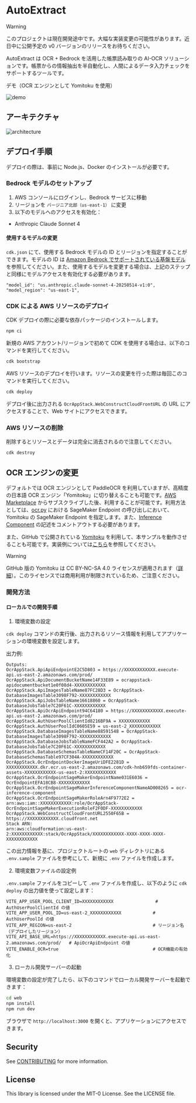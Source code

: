 # AutoExtract

> [!Warning]
>
> このプロジェクトは現在開発途中です。大幅な実装変更の可能性があります。近日中に公開予定の v0 バージョンのリリースをお待ちください。

AutoExtract は OCR + Bedrock を活用した帳票読み取りの AI-OCR ソリューションです。帳票からの情報抽出を半自動化し、人間によるデータ入力チェックをサポートするツールです。

デモ（OCR エンジンとして Yomitoku を使用）

![demo](docs/imgs/demo.gif)

## アーキテクチャ

![architecture](docs/imgs/architecture.png)

## デプロイ手順

デプロイの際は、事前に Node.js、Docker のインストールが必要です。

### Bedrock モデルのセットアップ

1. AWS コンソールにログインし、Bedrock サービスに移動
2. リージョンを `バージニア北部（us-east-1）` に変更
3. 以下のモデルへのアクセスを有効化：

- Anthropic Claude Sonnet 4

#### 使用するモデルの変更

`cdk.json` にて、使用する Bedrock モデルの ID とリージョンを指定することができます。モデルの ID は [Amazon Bedrock でサポートされている基盤モデル](https://docs.aws.amazon.com/ja_jp/bedrock/latest/userguide/models-supported.html) を参照してください。また、使用するモデルを変更する場合は、上記のステップと同様にモデルアクセスを有効化する必要があります。

```
"model_id": "us.anthropic.claude-sonnet-4-20250514-v1:0",
"model_region": "us-east-1",
```

### CDK による AWS リソースのデプロイ

CDK デプロイの際に必要な依存パッケージのインストールします。

```sh
npm ci
```

新規の AWS アカウント/リージョンで初めて CDK を使用する場合は、以下のコマンドを実行してください。

```sh
cdk bootstrap
```

AWS リソースのデプロイを行います。リソースの変更を行った際は毎回このコマンドを実行してください。

```sh
cdk deploy
```

デプロイ後に出力される `OcrAppStack.WebConstructCloudFrontURL` の URL にアクセスすることで、Web サイトにアクセスできます。

### AWS リソースの削除

削除するとリソースとデータは完全に消去されるので注意してください。

```sh
cdk destroy
```

## OCR エンジンの変更

デフォルトでは OCR エンジンとして PaddleOCR を利用していますが、高精度の日本語 OCR エンジン「Yomitoku」に切り替えることも可能です。[AWS Marketplace](https://aws.amazon.com/marketplace/pp/prodview-64qkuwrqi4lhi) からサブスクライブした後、利用することが可能です。利用方法としては、[ocr.py](lambda/api/app/ocr.py#L36) における SageMaker Endpoint の呼び出しにおいて、Yomitoku の SageMaker Endpoint を指定します。また、[Inference Component](lambda/api/app/ocr.py#L40) の記述をコメントアウトする必要があります。

また、GitHub で公開されている [Yomitoku](https://github.com/kotaro-kinoshita/yomitoku) を利用して、本サンプルを動作させることも可能です。実装例については[こちら](https://github.com/gteu/sample-auto-extract-ai-ocr-app)を参照してください。

> [!Warning]
>
> GitHub 版の Yomitoku は CC BY-NC-SA 4.0 ライセンスが適用されます（[詳細](https://github.com/kotaro-kinoshita/yomitoku?tab=readme-ov-file#license)）。このライセンスでは商用利用が制限されているため、ご注意ください。

### 開発方法

#### ローカルでの開発手順

1. 環境変数の設定

`cdk deploy` コマンドの実行後、出力されるリソース情報を利用してアプリケーションの環境変数を設定します。

出力例:

```
Outputs:
OcrAppStack.ApiApiEndpointE2C5D803 = https://XXXXXXXXXXXX.execute-api.us-east-2.amazonaws.com/prod/
OcrAppStack.ApiDocumentBucketName14F33E89 = ocrappstack-apidocumentbucket1e0f08d4-XXXXXXXXXXXX
OcrAppStack.ApiImagesTableName87FC28D3 = OcrAppStack-DatabaseImagesTable3098F792-XXXXXXXXXXXX
OcrAppStack.ApiJobsTableName16618860 = OcrAppStack-DatabaseJobsTable7C20F61C-XXXXXXXXXXXX
OcrAppStack.ApiOcrApiEndpoint94C64180 = https://XXXXXXXXXXXX.execute-api.us-east-2.amazonaws.com/prod/
OcrAppStack.AuthUserPoolClientId8216BF9A = XXXXXXXXXXXX
OcrAppStack.AuthUserPoolIdC0605E59 = us-east-2_XXXXXXXXXXXX
OcrAppStack.DatabaseImagesTableName88591548 = OcrAppStack-DatabaseImagesTable3098F792-XXXXXXXXXXXX
OcrAppStack.DatabaseJobsTableNameFCF442A2 = OcrAppStack-DatabaseJobsTable7C20F61C-XXXXXXXXXXXX
OcrAppStack.DatabaseSchemasTableNameCF14F20C = OcrAppStack-DatabaseSchemasTable97CF304A-XXXXXXXXXXXX
OcrAppStack.OcrEndpointDockerImageUriDFE2281D = XXXXXXXXXXXX.dkr.ecr.us-east-2.amazonaws.com/cdk-hnb659fds-container-assets-XXXXXXXXXXXX-us-east-2:XXXXXXXXXXXX
OcrAppStack.OcrEndpointSageMakerEndpointName031E6036 = OcrEndpointEFA18CB8-XXXXXXXXXXXX
OcrAppStack.OcrEndpointSageMakerInferenceComponentNameAD008265 = ocr-inference-component
OcrAppStack.OcrEndpointSageMakerRoleArn4F9772E2 = arn:aws:iam::XXXXXXXXXXXX:role/OcrAppStack-OcrEndpointSageMakerExecutionRoleF2F0DF-XXXXXXXXXXXX
OcrAppStack.WebConstructCloudFrontURL2550F65B = https://XXXXXXXXXXXX.cloudfront.net
Stack ARN:
arn:aws:cloudformation:us-east-2:XXXXXXXXXXXX:stack/OcrAppStack/XXXXXXXXXXXX-XXXX-XXXX-XXXX-XXXXXXXXXXXX
```

この出力情報を基に、プロジェクトルートの `web` ディレクトリにある `.env.sample` ファイルを参考にして、新規に `.env` ファイルを作成します。

2. 環境変数ファイルの設定例

`.env.sample` ファイルをコピーして `.env` ファイルを作成し、以下のように `cdk deploy` の出力値を使って設定します：

```properties
VITE_APP_USER_POOL_CLIENT_ID=XXXXXXXXXXXX                # AuthUserPoolClientId の値
VITE_APP_USER_POOL_ID=us-east-2_XXXXXXXXXXXX            # AuthUserPoolId の値
VITE_APP_REGION=us-east-2                               # リージョン名（デプロイしたリージョン）
VITE_API_BASE_URL=https://XXXXXXXXXXXX.execute-api.us-east-2.amazonaws.com/prod/   # ApiOcrApiEndpoint の値
VITE_ENABLE_OCR=true                                    # OCR機能の有効化
```

3. ローカル開発サーバーの起動

環境変数の設定が完了したら、以下のコマンドでローカル開発サーバーを起動できます：

```bash
cd web
npm install
npm run dev
```

ブラウザで `http://localhost:3000` を開くと、アプリケーションにアクセスできます。

## Security

See [CONTRIBUTING](CONTRIBUTING.md#security-issue-notifications) for more information.

## License

This library is licensed under the MIT-0 License. See the LICENSE file.
